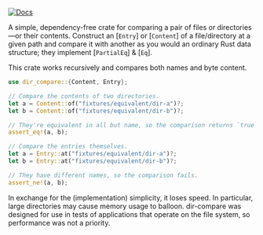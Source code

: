 [![Docs](https://github.com/dsaghliani/dir-compare/actions/workflows/docs-page.yml/badge.svg)](https://dsaghliani.github.io/dir-compare/)

A simple, dependency-free crate for comparing a pair of files or directories—or their contents.
Construct an [`Entry`] or [`Content`] of a file/directory at a given path and compare it with
another as you would an ordinary Rust data structure; they implement [`PartialEq`] & [`Eq`].

This crate works recursively and compares both names and byte content.

```rs
use dir_compare::{Content, Entry};

// Compare the contents of two directories.
let a = Content::of("fixtures/equivalent/dir-a")?;
let b = Content::of("fixtures/equivalent/dir-b")?;

// They're equivalent in all but name, so the comparison returns `true`.
assert_eq!(a, b);

// Compare the entries themselves.
let a = Entry::at("fixtures/equivalent/dir-a")?;
let b = Entry::at("fixtures/equivalent/dir-b")?;

// They have different names, so the comparison fails.
assert_ne!(a, b);
```

In exchange for the (implementation) simplicity, it loses speed. In particular, large directories
may cause memory usage to balloon. dir-compare was designed for use in tests of applications that
operate on the file system, so performance was not a priority.
